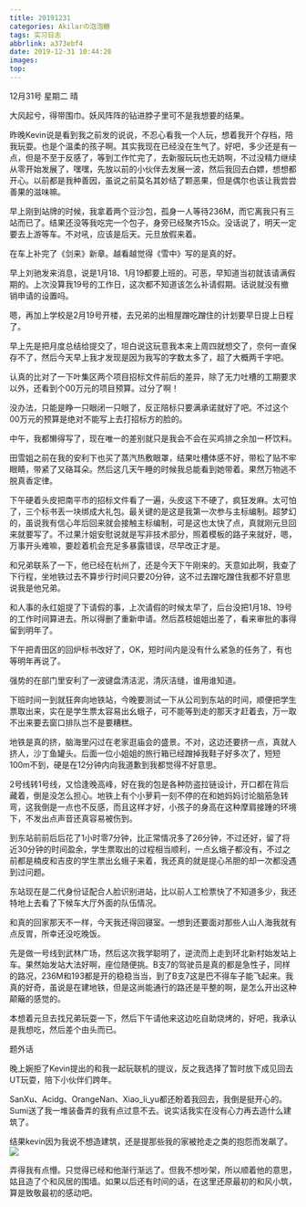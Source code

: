 ```yaml
---
title: 20191231
categories: Akilarの泡泡糖
tags: 实习日志
abbrlink: a373ebf4
date: 2019-12-31 10:44:20
images:
top:
---
```

12月31号 星期二 晴

大风起兮，得带围巾。妖风阵阵的钻进脖子里可不是我想要的结果。

昨晚Kevin说是看到我之前发的说说，不忍心看我一个人玩，想着我开个存档，陪我玩耍。也是个温柔的孩子啊。其实我现在已经没在生气了。好吧，多少还是有一点，但是不至于反感了，等到工作忙完了，去新服玩玩也无妨啊，不过没精力继续从零开始发展了，嘿嘿，先放以前的小伙伴去发展一波，然后我回去白嫖，想想都开心。以前都是我种善因，虽说之前莫名其妙结了颗恶果，但是偶尔也该让我尝尝善果的滋味嘛。

早上刚到站牌的时候，我拿着两个豆沙包，孤身一人等待236M，而它离我只有三站而已了。结果还没等我吃完一个包子，身旁已经聚齐15众。没话说了，明天一定要去上游等车。不对吼，应该是后天。元旦放假来着。

在车上补完了《剑来》新章。越看越觉得《雪中》写的是真的好。

早上刘驰发来消息，说是1月18、1月19都要上班的。可恶，早知道当初就该请满假期的。上次没算我19号的工作日，这次都不知道该怎么补请假期。话说就没有撤销申请的设置吗。

嗯，再加上学校是2月19号开楼，去兄弟的出租屋蹭吃蹭住的计划要早日提上日程了。

早上先是把月度总结给提交了，坦白说这玩意我本来上周四就想交了，奈何一直保存不了，然后今天早上我才发现是因为我写的字数太多了，超了大概两千字吧。

认真的比对了一下叶集区两个项目招标文件前后的差异，除了无力吐槽的工期要求以外，还看到个00万元的项目预算。过分了啊！

没办法，只能是睁一只眼闭一只眼了，反正陪标只要满承诺就好了吧。不过这个00万元的预算是绝对不能写上去打招标方的脸的。

中午，我都懒得写了，现在唯一的差别就只是我会不会在买鸡排之余加一杯饮料。

田雪姐之前在我的安利下也买了蒸汽热敷眼罩，结果吐槽体感不好，带松了贴不牢眼睛，带紧了又硌耳朵。然后这几天午睡的时候我总能看到她带着。果然万物逃不脱真香定律。

下午硬着头皮把南平市的招标文件看了一遍，头皮这下不硬了，疯狂发麻。太可怕了，三个标书丢一块绑成大礼包。最关键的是这是我第一次参与主标编制。超梦幻的，虽说我有信心年后回来就会接触主标编制，可是这也太快了点，真就刚元旦回来就要写了。不过果汁姐安慰说就是写非技术部分，照着模板的路子来就好，嗯，万事开头难嘛，要趁着机会充足多暴露错误，尽早改正才是。

和兄弟联系了一下，他已经在杭州了，还是今天下午刚来的。天意如此啊，我查了下行程，坐地铁过去不算步行时间只要20分钟，这不过去蹭吃蹭住我都不好意思说我是他兄弟。

和人事的永红姐提了下请假的事，上次请假的时候太早了，后台没把1月18、19号的工作时间算进去。所以得删了重新申请。然后荔枝姐姐出差了，看来审批的事得留到明年了。

下午把青田区的回炉标书改好了，OK，短时间内是没有什么紧急的任务了，有也等明年再说了。

强势的在部门里安利了一波键盘清洁泥，清灰洁缝，谁用谁知道。

下班时间一到就狂奔向地铁站，今晚要测试一下从公司到东站的时间，顺便把学生票取出来，实在是学生票太容易出幺蛾子，可不能等到走的那天才赶着去，万一取不出来要去窗口排队岂不是要糟糕。

地铁是真的挤，脑海里闪过在老家逛庙会的盛景。不对，这边还要挤一点，真就人挤人，沙丁鱼罐头。后面一位小姐姐的旅行箱已经蹭掉我鞋子好多次了，短短100m不到，硬是在12分钟内向我道歉到我都觉得不好意思。

2号线转1号线，又恰逢晚高峰，好在我的包是各种防盗拉链设计，开口都在背后藏着，倒是没怎么担心。地铁上有个小萝莉一刻不停的在和她妈妈讨论脑筋急转弯，这我倒是一点也不反感，而且这样才好，小孩子的身高在这种摩肩接踵的环境下，不发出点声音还真容易被伤到。

到东站前前后后花了1小时零7分钟，比正常情况多了26分钟，不过还好，留了将近30分钟的时间盈余，学生票取出的过程相当顺利，一点幺蛾子都没有，不过之前都是楠皮和吉皮的学生票出幺蛾子来着，我还真的就是提心吊胆的却一次都没遇到过问题。

东站现在是二代身份证配合人脸识别进站，比以前人工检票快了不知道多少，我还特地上去看了下候车大厅外面的队伍情况。

和真的回家那天不一样，今天我还得回寝室。一想到还要面对那些人山人海我就有点反胃，所幸还没吃晚饭。

先是做一号线到武林广场，然后这次我学聪明了，逆流而上走到环北新村始发站上车。果然始发站大法好啊，座位随便挑。B支7的驾驶员是真的都是急性子，同样的路况，236M和193都是开的稳稳当当，到了B支7这是巴不得车子能飞起来。我真的好奇，虽说是在建地铁，但是这尚能通行的路还是平整的啊，是怎么开出这种颠簸的感觉的。

本想着元旦去找兄弟玩耍一下，然后下午请他来这边吃自助烧烤的，好吧，我承认是我想吃，然后差个由头而已。

题外话

晚上婉拒了Kevin提出的和我一起玩联机的提议，反之我选择了暂时放下成见回去UT玩耍，陪下小伙伴们跨年。

SanXu、Acidg、OrangeNan、Xiao_li_yu都还盼着我回去，我倒是挺开心的。Sumi送了我一堆装备弄的我有点过意不去。说实话我实在没有心力再去造什么建筑了。

结果kevin因为我说不想造建筑，还是提那些我的家被抢走之类的抱怨而发飙了。
![](http://akilar-1259097125.cos.ap-shanghai.myqcloud.com/20191231/20200102085737241.png)

弄得我有点懵。只觉得已经和他渐行渐远了。但我不想吵架，所以顺着他的意思，姑且造了个和风居的围墙。如果以后还有时间的话，在这里还原最初的和风小筑，算是致敬最初的感动吧。






